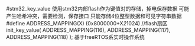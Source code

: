 #stm32_key_value
使用stm32内部flash作为键值对的存储，掉电保存数据
可能产生哈希冲突，需要检测，保存接口
只能存储4位整型数据和可见字符串数据
#define  ADDRESS_MAPPING(X)         (0x8000000+X*2*1024)   //flash扇区
init_key_value( ADDRESS_MAPPING(116), ADDRESS_MAPPING(117), ADDRESS_MAPPING(118) );
基于freeRTOS系实时操作系统
